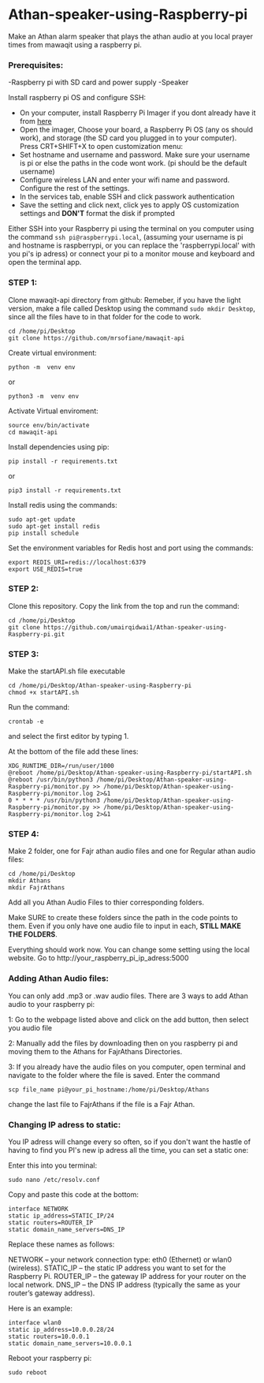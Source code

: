 # Athan-speaker-using-Raspberry-pi
Make an Athan alarm speaker that plays the athan audio at you local prayer times from mawaqit using a raspberry pi.

### Prerequisites: 
 -Raspberry pi with SD card and power supply
 -Speaker

Install raspberry pi OS and configure SSH:
 - On your computer, install Raspberry Pi Imager if you dont already have it from [here](https://www.raspberrypi.com/software/)
 - Open the imager, Choose your board, a Raspberry Pi OS (any os should work), and storage (the SD card you plugged in to your computer).
Press CRT+SHIFT+X to open customization menu: 
 - Set hostname and username and password. Make sure your username is pi or else the paths in the code wont work. (pi should be the default username)
 - Configure wireless LAN and enter your wifi name and password. Configure the rest of the settings.
 - In the services tab, enable SSH and click passwork authentication
 - Save the setting and click next, click yes to apply OS customization settings and **DON'T** format the disk if prompted

Either SSH into your Raspberry pi using the terminal on you computer using the command `ssh pi@raspberrypi.local`, (assuming your username is pi and hostname is raspberrypi, or you can replace the 'raspberrypi.local' with you pi's ip adress) or connect your pi to a monitor mouse and keyboard and open the terminal app.



### STEP 1:
Clone mawaqit-api directory from github:
Remeber, if you have the light version, make a file called Desktop using the command `sudo mkdir Desktop`, since all the files have to in that folder for the code to work.
```
cd /home/pi/Desktop
git clone https://github.com/mrsofiane/mawaqit-api
```

Create virtual environment:
```
python -m  venv env
```
or
```
python3 -m  venv env
```
Activate Virtual enviroment:
```
source env/bin/activate
cd mawaqit-api
```
Install dependencies using pip:
```
pip install -r requirements.txt
```
or 
```
pip3 install -r requirements.txt
```
Install redis using the commands:
```
sudo apt-get update
sudo apt-get install redis
pip install schedule
```
Set the environment variables for Redis host and port using the commands:
```
export REDIS_URI=redis://localhost:6379
export USE_REDIS=true
```


### STEP 2:

Clone this repository. Copy the link from the top and run the command: 
```
cd /home/pi/Desktop
git clone https://github.com/umairqidwai1/Athan-speaker-using-Raspberry-pi.git
```


### STEP 3:
Make the startAPI.sh file executable
```
cd /home/pi/Desktop/Athan-speaker-using-Raspberry-pi
chmod +x startAPI.sh
```
Run the command:
```
crontab -e
```
and select the first editor by typing 1.

At the bottom of the file add these lines:
```
XDG_RUNTIME_DIR=/run/user/1000
@reboot /home/pi/Desktop/Athan-speaker-using-Raspberry-pi/startAPI.sh
@reboot /usr/bin/python3 /home/pi/Desktop/Athan-speaker-using-Raspberry-pi/monitor.py >> /home/pi/Desktop/Athan-speaker-using-Raspberry-pi/monitor.log 2>&1
0 * * * * /usr/bin/python3 /home/pi/Desktop/Athan-speaker-using-Raspberry-pi/monitor.py >> /home/pi/Desktop/Athan-speaker-using-Raspberry-pi/monitor.log 2>&1
```


### STEP 4:
Make 2 folder, one for Fajr athan audio files and one for Regular athan audio files:
```
cd /home/pi/Desktop
mkdir Athans
mkdir FajrAthans
```
Add all you Athan Audio Files to thier corresponding folders.

Make SURE to create these folders since the path in the code points to them. Even if you only have one audio file to input in each, **STILL MAKE THE FOLDERS**.


Everything should work now. You can change some setting using the local website. Go to  http://your_raspberry_pi_ip_adress:5000


### Adding Athan Audio files:

You can only add .mp3 or .wav audio files. There are 3 ways to add Athan audio to your raspberry pi:

1: Go to the webpage listed above and click on the add button, then select you audio file

2: Manually add the files by downloading then on you raspberry pi and moving them to the Athans for FajrAthans Directories.

3: If you already have the audio files on you computer, open terminal and navigate to the folder where the file is saved. Enter the command 
```
scp file_name pi@your_pi_hostname:/home/pi/Desktop/Athans
```
change the last file to FajrAthans if the file is a Fajr Athan.

### Changing IP adress to static:

You IP adress will change every so often, so if you don't want the hastle of having to find you PI's new ip adress all the time, you can set a static one:

Enter this into you terminal:
```
sudo nano /etc/resolv.conf
```

Copy and paste this code at the bottom:
```
interface NETWORK 
static ip_address=STATIC_IP/24
static routers=ROUTER_IP 
static domain_name_servers=DNS_IP
```

Replace these names as follows:

NETWORK – your network connection type: eth0 (Ethernet) or wlan0 (wireless).
STATIC_IP – the static IP address you want to set for the Raspberry Pi.
ROUTER_IP – the gateway IP address for your router on the local network.
DNS_IP – the DNS IP address (typically the same as your router’s gateway address).

Here is an example:
```
interface wlan0
static ip_address=10.0.0.28/24
static routers=10.0.0.1
static domain_name_servers=10.0.0.1
```

Reboot your raspberry pi:
```
sudo reboot
```
